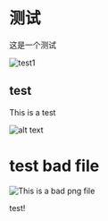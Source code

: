 # 测试

这是一个测试

![test1](../image/sample.png)

## test

This is a test

<img src="../image/sample.png" alt="alt text">

# test bad file

![This is a bad png file](../image/sample_bad.png)

test!